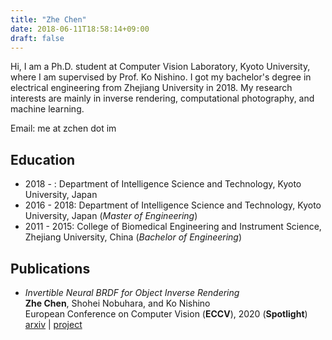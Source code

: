 ```yaml
---
title: "Zhe Chen"
date: 2018-06-11T18:58:14+09:00
draft: false
---
```


Hi, I am a Ph.D. student at Computer Vision Laboratory, Kyoto University, where I am supervised by Prof. Ko Nishino. I got my bachelor's degree in electrical engineering from Zhejiang University in 2018. My research interests are mainly in inverse rendering, computational photography, and machine learning.

Email: me at zchen dot im

## Education

-   2018 - : Department of Intelligence Science and Technology, Kyoto University, Japan
-   2016 - 2018: Department of Intelligence Science and Technology, Kyoto University, Japan (_Master of Engineering_)
-   2011 - 2015: College of Biomedical Engineering and Instrument Science, Zhejiang University, China (_Bachelor of Engineering_)

## Publications

-   _Invertible Neural BRDF for Object Inverse Rendering_ <br/>
    **Zhe Chen**, Shohei Nobuhara, and Ko Nishino <br/>
    European Conference on Computer Vision (**ECCV**), 2020 (**Spotlight**) <br/>
    [arxiv](https://arxiv.org/abs/2008.04030) | [project](https://vision.ist.i.kyoto-u.ac.jp/research/ibrdf)
